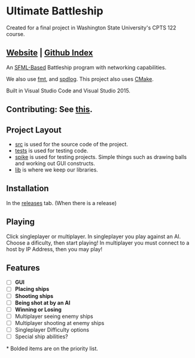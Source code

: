 # Ultimate Battleship

Created for a final project in Washington State University's CPTS 122 course.

## [Website](www.KaceCottam.github.io/UltimateBattleship) | [Github Index](docs/index.md)
 
An [SFML-Based](https://www.sfml-dev.org/index.php) Battleship program with networking capabilities.

We also use [fmt](https://github.com/fmtlib/fmt), and [spdlog](https://github.com/gabime/spdlog).
This project also uses [CMake](https://cmake.org/).

Built in Visual Studio Code and Visual Studio 2015.

## Contributing: See [this](docs/contrib.md).

## Project Layout

- [src](src/) is used for the source code of the project.
- [tests](tests/) is used for testing code.
- [spike](spike/) is used for testing projects. Simple things such as drawing balls and working out GUI constructs.
- [lib](lib/) is where we keep our libraries.

## Installation

In the [releases](projects) tab. (When there is a release)

## Playing

Click singleplayer or multiplayer. In singleplayer you play against an AI. Choose a dificulty, then start playing!
In multiplayer you must connect to a host by IP Address, then you may play!

## Features

- [ ] **GUI**
- [ ] **Placing ships**
- [ ] **Shooting ships**
- [ ] **Being shot at by an AI**
- [ ] **Winning or Losing**
- [ ] Multiplayer seeing enemy ships
- [ ] Multiplayer shooting at enemy ships
- [ ] Singleplayer Difficulty options
- [ ] Special ship abilities?

\* Bolded items are on the priority list.
